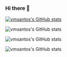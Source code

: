 ### Hi there 👋

[![vmsantos's GitHub stats](https://github-readme-stats.vercel.app/api?username=vmsantos)](https://github.com/vmsantos/github-readme-stats)

![vmsantos's GitHub stats](https://github-readme-stats.vercel.app/api?username=vmsantos&count_private=true)

![vmsantos's GitHub stats](https://github-readme-stats.vercel.app/api?username=vmsantos&show_icons=true)

![vmsantos's GitHub stats](https://github-readme-stats.vercel.app/api?username=vmsantos&show_icons=true&theme=radical)


<!--
**vmsantos/vmsantos** is a ✨ _special_ ✨ repository because its `README.md` (this file) appears on your GitHub profile.

Here are some ideas to get you started:

- 🔭 I’m currently working on ...
- 🌱 I’m currently learning ...
- 👯 I’m looking to collaborate on ...
- 🤔 I’m looking for help with ...
- 💬 Ask me about ...
- 📫 How to reach me: ...
- 😄 Pronouns: ...
- ⚡ Fun fact: ...
-->
